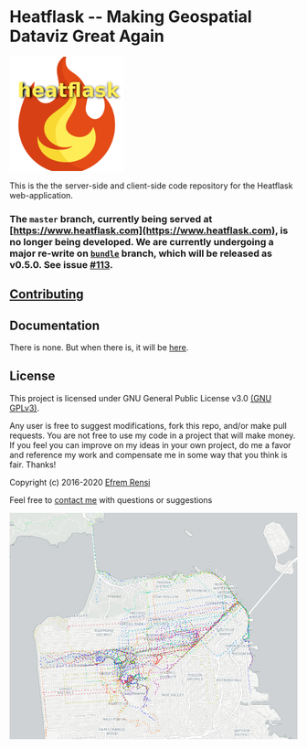 # Heatflask -- Making Geospatial Dataviz Great Again
[<img src="/frontend/src/images/logo.png" alt="logo" width=200/>](https://www.heatflask.com)

This is the the server-side and client-side code repository for the Heatflask web-application.  

### The `master` branch, currently being served at [https://www.heatflask.com](https://www.heatflask.com), is no longer being developed. We are currently undergoing a major re-write on [`bundle`](https://github.com/ebrensi/heatflask/tree/bundle) branch, which will be released as v0.5.0. See issue [#113](https://github.com/ebrensi/heatflask/issues/113).


## [Contributing](/contributing.md)

## Documentation
There is none.  But when there is, it will be [here](docs/docs.md).

## License

This project is licensed under GNU General Public License v3.0 [(GNU GPLv3)](http://choosealicense.com/licenses/gpl-3.0).

Any user is free to suggest modifications, fork this repo, and/or make pull requests.  You are not free to use my code in a project that will make money.  If you feel you can improve on my ideas in your own project, do me a favor and reference my work and compensate me in some way that you think is fair.  Thanks!

Copyright (c) 2016-2020 [Efrem Rensi](mailto:info@heatflask.com)

Feel free to [contact me](mailto:info@heatflask.com) with questions or suggestions

![alt text](docs/gif1.gif)
